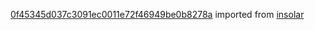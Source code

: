 [0f45345d037c3091ec0011e72f46949be0b8278a](https://github.com/insolar/insolar/commit/0f45345d037c3091ec0011e72f46949be0b8278a) imported from [insolar](https://github.com/insolar/insolar)
